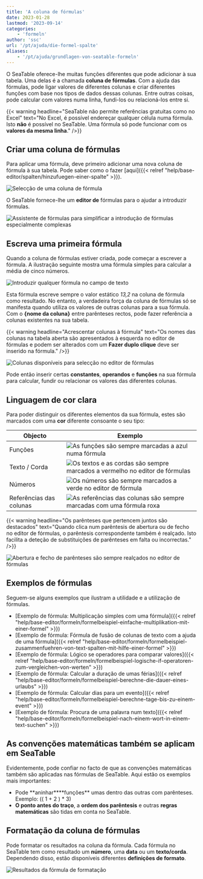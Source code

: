 ```yaml
---
title: 'A coluna de fórmulas'
date: 2023-01-28
lastmod: '2023-09-14'
categories:
    - 'formeln'
author: 'ssc'
url: '/pt/ajuda/die-formel-spalte'
aliases:
    - '/pt/ajuda/grundlagen-von-seatable-formeln'
---
```


O SeaTable oferece-lhe muitas funções diferentes que pode adicionar à sua tabela. Uma delas é a chamada **coluna de fórmulas**. Com a ajuda das fórmulas, pode ligar valores de diferentes colunas e criar diferentes funções com base nos tipos de dados dessas colunas. Entre outras coisas, pode calcular com valores numa linha, fundi-los ou relacioná-los entre si.

{{< warning  headline="SeaTable não permite referências gratuitas como no Excel"  text="No Excel, é possível endereçar qualquer célula numa fórmula. Isto **não** é possível no SeaTable. Uma fórmula só pode funcionar com os **valores da mesma linha**." />}}

## Criar uma coluna de fórmulas

Para aplicar uma fórmula, deve primeiro adicionar uma nova coluna de fórmula à sua tabela. Pode saber como o fazer [aqui]({{< relref "help/base-editor/spalten/hinzufuegen-einer-spalte" >}}).

![Selecção de uma coluna de fórmula](images/select-formula-column.png)

O SeaTable fornece-lhe um **editor de** fórmulas para o ajudar a introduzir fórmulas.

![Assistente de fórmulas para simplificar a introdução de fórmulas especialmente complexas](images/Formula.wizard.png)

## Escreva uma primeira fórmula

Quando a coluna de fórmulas estiver criada, pode começar a escrever a fórmula. A ilustração seguinte mostra uma fórmula simples para calcular a média de cinco números.

![Introduzir qualquer fórmula no campo de texto](images/input-formular.jpg)

Esta fórmula escreve sempre o valor estático _13,2_ na coluna de fórmula como resultado. No entanto, a verdadeira força da coluna de fórmulas só se manifesta quando utiliza os valores de outras colunas para a sua fórmula. Com o **{nome da coluna}** entre parênteses rectos, pode fazer referência a colunas existentes na sua tabela.

{{< warning headline="Acrescentar colunas à fórmula" text="Os nomes das colunas na tabela aberta são apresentados à esquerda no editor de fórmulas e podem ser alterados com um **Fazer duplo clique** deve ser inserido na fórmula." />}}

![Colunas disponíveis para selecção no editor de fórmulas](images/columns-in-the-formula-editor.jpg)

Pode então inserir certas **constantes**, **operandos** e **funções** na sua fórmula para calcular, fundir ou relacionar os valores das diferentes colunas.

## Linguagem de cor clara

Para poder distinguir os diferentes elementos da sua fórmula, estes são marcados com uma **cor** diferente consoante o seu tipo:

| Objecto                 | Exemplo                                                                                                         |
| ----------------------- | --------------------------------------------------------------------------------------------------------------- |
| Funções                 | ![As funções são sempre marcadas a azul numa fórmula](images/example-function.png)                              |
| Texto / Corda           | ![Os textos e as cordas são sempre marcados a vermelho no editor de fórmulas](images/example-text.png)          |
| Números                 | ![Os números são sempre marcados a verde no editor de fórmula](images/example-number.png)                       |
| Referências das colunas | ![As referências das colunas são sempre marcadas com uma fórmula roxa ](images/example-reference-to-column.png) |

{{< warning headline="Os parênteses que pertencem juntos são destacados" text="Quando clica num parêntesis de abertura ou de fecho no editor de fórmulas, o parêntesis correspondente também é realçado. Isto facilita a deteção de substituições de parênteses em falta ou incorrectas." />}}

![Abertura e fecho de parênteses são sempre realçados no editor de fórmulas](images/example-brackets.png)

## Exemplos de fórmulas

Seguem-se alguns exemplos que ilustram a utilidade e a utilização de fórmulas.

- [Exemplo de fórmula: Multiplicação simples com uma fórmula]({{< relref "help/base-editor/formeln/formelbeispiel-einfache-multiplikation-mit-einer-formel" >}})
- [Exemplo de fórmula: Fórmula de fusão de colunas de texto com a ajuda de uma fórmula]({{< relref "help/base-editor/formeln/formelbeispiel-zusammenfuehren-von-text-spalten-mit-hilfe-einer-formel" >}})
- [Exemplo de fórmula: Lógico se operadores para comparar valores]({{< relref "help/base-editor/formeln/formelbeispiel-logische-if-operatoren-zum-vergleichen-von-werten" >}})
- [Exemplo de fórmula: Calcular a duração de umas férias]({{< relref "help/base-editor/formeln/formelbeispiel-berechne-die-dauer-eines-urlaubs" >}})
- [Exemplo de fórmula: Calcular dias para um evento]({{< relref "help/base-editor/formeln/formelbeispiel-berechne-tage-bis-zu-einem-event" >}})
- [Exemplo de fórmula: Procura de uma palavra num texto]({{< relref "help/base-editor/formeln/formelbeispiel-nach-einem-wort-in-einem-text-suchen" >}})

## As convenções matemáticas também se aplicam em SeaTable

Evidentemente, pode confiar no facto de que as convenções matemáticas também são aplicadas nas fórmulas de SeaTable. Aqui estão os exemplos mais importantes:

- Pode **aninhar\*\***funções\*\* umas dentro das outras com parênteses. Exemplo: (( 1 + 2 ) \* 3)
- **O ponto antes do traço**, a **ordem dos parêntesis** e outras **regras matemáticas** são tidas em conta no SeaTable.

## Formatação da coluna de fórmulas

Pode formatar os resultados na coluna da fórmula. Cada fórmula no SeaTable tem como resultado um **número**, uma **data** ou um **texto/corda**. Dependendo disso, estão disponíveis diferentes **definições de formato**.

![Resultados da fórmula de formatação](images/Formatierung-von-Formelergebnissen.jpg)
